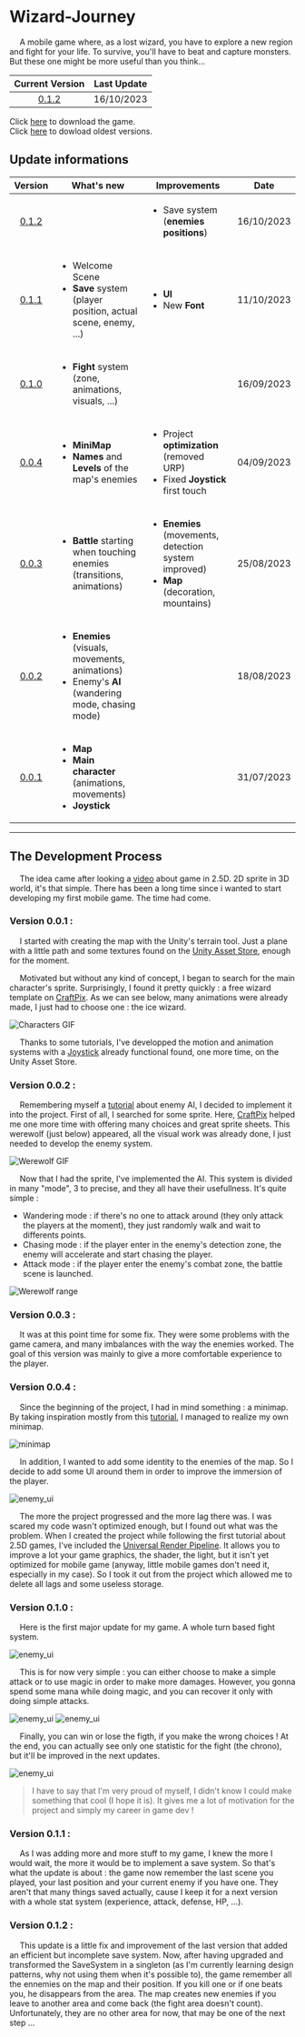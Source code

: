 # Wizard-Journey
&emsp; A mobile game where, as a lost wizard, you have to explore a new region and fight for your life. To survive, you'll have to beat and capture monsters. But these one might be more useful than you think...

| Current Version | Last Update |
| :-------------: | :---------: |
| [0.1.2](#0.1.2)  |  16/10/2023 |

Click [here](https://drive.google.com/drive/folders/1f4IrIE74F7613GIdeKUhKwHYmx5zdhfh?usp=sharing) to download the game.  
Click [here](https://drive.google.com/drive/folders/1qk0YfYEGQyMGLkgiDCKypP7GYX3E1Q5K?usp=sharing) to dowload oldest versions.

## Update informations

| Version | What's new | Improvements | Date |
| :-----: | ---------- | ------------ | :--: |
| [0.1.2](#0.1.2) | | <ul><li> Save system (__enemies positions__) </li></ul> | 16/10/2023 |
| [0.1.1](#0.1.1) | <ul><li> Welcome Scene </li><li> __Save__ system (player position, actual scene, enemy, ...)</li></ul> | <ul><li> __UI__ </li><li>New __Font__ </li></ul> | 11/10/2023 |
| [0.1.0](#0.1.0) | <ul><li> __Fight__ system (zone, animations, visuals, ...) </li></ul> | | 16/09/2023 |
| [0.0.4](#0.0.4) | <ul><li> __MiniMap__ </li><li>__Names__ and __Levels__ of the map's enemies</li></ul> | <ul><li>Project __optimization__ (removed URP)</li><li>Fixed __Joystick__ first touch</li></ul> | 04/09/2023 |
| [0.0.3](#0.0.3) | <ul><li> __Battle__ starting when touching enemies (transitions, animations)</li></ul> | <ul><li> __Enemies__ (movements, detection system improved)</li><li> __Map__ (decoration, mountains)</li></ul> | 25/08/2023 |
| [0.0.2](#0.0.2) | <ul><li> __Enemies__ (visuals, movements, animations)</li><li>Enemy's __AI__ (wandering mode, chasing mode)</li></ul> | | 18/08/2023 |
| [0.0.1](#version-001-) | <ul><li> __Map__ </li><li> __Main character__ (animations, movements)</li><li> __Joystick__ </li></ul> | | 31/07/2023 |

---

## The Development Process

&emsp; The idea came after looking a [video](https://youtu.be/cqNBA9Pslg8?si=06BDQ_gbVYugMbp4) about game in 2.5D. 2D sprite in 3D world, it's that simple. There has been a long time since i wanted to start developing my first mobile game. The time had come.


### <h3>Version 0.0.1 :</h3>

&emsp; I started with creating the map with the Unity's terrain tool. Just a plane with a little path and some textures found on the [Unity Asset Store](https://assetstore.unity.com/packages/2d/textures-materials/25-free-stylized-textures-grass-ground-floors-walls-more-241895), enough for the moment.

&emsp; Motivated but without any kind of concept, I began to search for the main character's sprite. Surprisingly, I found it pretty quickly : a free wizard template on [CraftPix](https://craftpix.net/freebies/free-wizard-sprite-sheets-pixel-art/?num=1&count=191&sq=wizard%20spritesheet&pos=2). As we can see below, many animations were already made, I just had to choose one : the ice wizard.
 
![Characters GIF](/ReadmeAssets/Free-Wizard-Sprite-Sheets-Pixel-Art.gif)

&emsp; Thanks to some tutorials, I've developped the motion and animation systems with a [Joystick](https://assetstore.unity.com/packages/tools/input-management/joystick-pack-107631) already functional found, one more time, on the Unity Asset Store.  


### <h3 id="0.0.2">Version 0.0.2 :</h3>

&emsp; Remembering myself a [tutorial](https://youtu.be/xmUfhGpA5qA?si=V3IH66riS_IPqLCb) about enemy AI, I decided to implement it into the project. First of all, I searched for some sprite. Here, [CraftPix](https://craftpix.net/freebies/free-werewolf-sprite-sheets-pixel-art/?num=1&count=495&sq=werewolf%20sprite%20sheet&pos=4) helped me one more time with offering many choices and great sprite sheets. This werewolf (just below) appeared, all the visual work was already done, I just needed to develop the enemy system.

![Werewolf GIF](/ReadmeAssets/Free-Werewolf-Sprite-Sheets-Pixel-Art.gif)

&emsp; Now that I had the sprite, I've implemented the AI. This system is divided in many "mode", 3 to precise, and they all have their usefullness. It's quite simple : 
 - Wandering mode : if there's no one to attack around (they only attack the players at the moment), they just randomly walk and wait to differents points.
 - Chasing mode : if the player enter in the enemy's detection zone, the enemy will accelerate and start chasing the player.
 - Attack mode : if the player enter the enemy's combat zone, the battle scene is launched.

![Werewolf range](/ReadmeAssets/werewolf_range.png)


### <h3 id="0.0.3">Version 0.0.3 :</h3>

&emsp; It was at this point time for some fix. They were some problems with the game camera, and many imbalances with the way the enemies worked. The goal of this version was mainly to give a more comfortable experience to the player.


### <h3 id="0.0.4">Version 0.0.4 :</h3>

&emsp; Since the beginning of the project, I had in mind something : a minimap. By taking inspiration mostly from this [tutorial](https://youtu.be/28JTTXqMvOU?si=aHC2TFqMhSpCj0La), I managed to realize my own minimap.

![minimap](/ReadmeAssets/minimap.png)

&emsp; In addition, I wanted to add some identity to the enemies of the map. So I decide to add some UI around them in order to improve the immersion of the player.

![enemy_ui](/ReadmeAssets/werewolf_ui.png)

&emsp; The more the project progressed and the more lag there was. I was scared my code wasn't optimized enough, but I found out what was the problem. When I created the project while following the first tutorial about 2.5D games, I've included the [Universal Render Pipeline](https://docs.unity3d.com/Packages/com.unity.render-pipelines.universal@16.0/manual/index.html). It allows you to improve a lot your game graphics, the shader, the light, but it isn't yet optimized for mobile game (anyway, little mobile games don't need it, especially in my case). So I took it out from the project which allowed me to delete all lags and some useless storage.


### <h3 id="0.1.0">Version 0.1.0 :</h3>

&emsp; Here is the first major update for my game. A whole turn based fight system. 

![enemy_ui](/ReadmeAssets/fight_screen.png)

&emsp; This is for now very simple : you can either choose to make a simple attack or to use magic in order to make more damages. However, you gonna spend some mana while doing magic, and you can recover it only with doing simple attacks.

![enemy_ui](/ReadmeAssets/UI_animations.png)
![enemy_ui](/ReadmeAssets/mana_ui.png)

&emsp; Finally, you can win or lose the figth, if you make the wrong choices ! At the end, you can actually see only one statistic for the fight (the chrono), but it'll be improved in the next updates.

![enemy_ui](/ReadmeAssets/victory_panel.png)

> I have to say that I'm very proud of myself, I didn't know I could make something that cool (I hope it is). It gives me a lot of motivation for the project and simply my career in game dev !


### <h3 id="0.1.1">Version 0.1.1 :</h3>

&emsp; As I was adding more and more stuff to my game, I knew the more I would wait, the more it would be to implement a save system. So that's what the update is about : the game now remember the last scene you played, your last position and your current enemy if you have one. They aren't that many things saved actually, cause I keep it for a next version with a whole stat system (experience, attack, defense, HP, ...).


### <h3 id="0.1.2">Version 0.1.2 :</h3>

&emsp; This update is a little fix and improvement of the last version that added an efficient but incomplete save system. Now, after having upgraded and transformed the SaveSystem in a singleton (as I'm currently learning design patterns, why not using them when it's possible to), the game remember all the ennemies on the map and their position. If you kill one or if one beats you, he disappears from the area. The map creates new enemies if you leave to another area and come back (the fight area doesn't count). Unfortunately, they are no other area for now, that may be one of the next step ...




